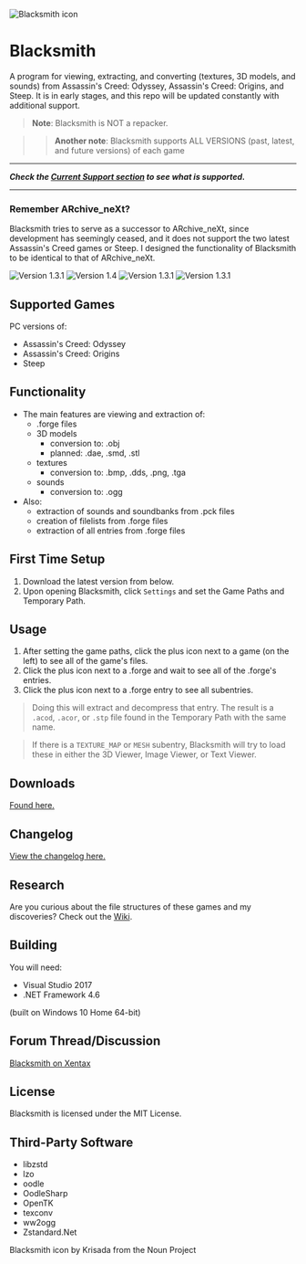 ![Blacksmith icon](https://i.imgur.com/F3nfeLe.png)

# Blacksmith
A program for viewing, extracting, and converting (textures, 3D models, and sounds) from Assassin's Creed: Odyssey, Assassin's Creed: Origins, and Steep. It is in early stages, and this repo will be updated constantly with additional support.

> **Note**: Blacksmith is NOT a repacker.

>> **Another note**: Blacksmith supports ALL VERSIONS (past, latest, and future versions) of each game

----

***Check the [Current Support section](https://github.com/theawesomecoder61/Blacksmith/blob/master/CHANGELOG.md#current-support) to see what is supported.***

----

### Remember ARchive_neXt?
Blacksmith tries to serve as a successor to ARchive_neXt, since development has seemingly ceased, and it does not support the two latest Assassin's Creed games or Steep. I designed the functionality of Blacksmith to be identical to that of ARchive_neXt.

![Version 1.3.1](https://i.imgur.com/0qQpFHP.png)
![Version 1.4](https://i.imgur.com/t0XB38m.png)
![Version 1.3.1](https://i.imgur.com/wLcQ1qf.png)
![Version 1.3.1](https://i.imgur.com/nj28fQv.png)

## Supported Games
PC versions of:
- Assassin's Creed: Odyssey
- Assassin's Creed: Origins
- Steep

## Functionality
- The main features are viewing and extraction of:
  - .forge files
  - 3D models
    - conversion to: .obj
    - planned: .dae, .smd, .stl
  - textures
    - conversion to: .bmp, .dds, .png, .tga
  - sounds
    - conversion to: .ogg
- Also:
  - extraction of sounds and soundbanks from .pck files
  - creation of filelists from .forge files
  - extraction of all entries from .forge files

## First Time Setup
1. Download the latest version from below.
2. Upon opening Blacksmith, click `Settings` and set the Game Paths and Temporary Path.

## Usage
1. After setting the game paths, click the plus icon next to a game (on the left) to see all of the game's files.
2. Click the plus icon next to a .forge and wait to see all of the .forge's entries.
3. Click the plus icon next to a .forge entry to see all subentries.
> Doing this will extract and decompress that entry. The result is a `.acod`, `.acor`, or `.stp` file found in the Temporary Path with the same name.

> If there is a `TEXTURE_MAP` or `MESH` subentry, Blacksmith will try to load these in either the 3D Viewer, Image Viewer, or Text Viewer.

## Downloads
[Found here.](https://github.com/theawesomecoder61/Blacksmith/releases)

## Changelog
[View the changelog here.](https://github.com/theawesomecoder61/Blacksmith/blob/master/Changelog.md)

## Research
Are you curious about the file structures of these games and my discoveries? Check out the [Wiki](https://github.com/theawesomecoder61/Blacksmith/wiki).

## Building
You will need:
- Visual Studio 2017
- .NET Framework 4.6

(built on Windows 10 Home 64-bit)

## Forum Thread/Discussion
[Blacksmith on Xentax](http://forum.xentax.com/viewtopic.php?f=10&t=19324&p=147450)

## License
Blacksmith is licensed under the MIT License.

## Third-Party Software
- libzstd
- lzo
- oodle
- OodleSharp
- OpenTK
- texconv
- ww2ogg
- Zstandard.Net

Blacksmith icon by Krisada from the Noun Project
